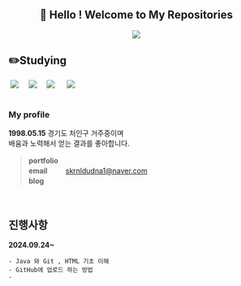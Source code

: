 <center>
  
## 🐰 Hello ! Welcome to My Repositories 

<img src="https://blog.kakaocdn.net/dn/Fh5mr/btsHSo5Yk7v/Ox8KPsprjBVEpZCu1WVGqK/img.png">

</center>








## ✏️Studying  
 
&nbsp;<img src="https://img.shields.io/badge/Git-F05032?style=flat-square&logo=git&logoColor=white"/> &nbsp;&nbsp;&nbsp;
<img src="https://img.shields.io/badge/HTML5-E34F26?style=flat-square&logo=html5&logoColor=white"/>&nbsp;&nbsp;&nbsp;&nbsp;
<img src="https://img.shields.io/badge/java-007396?style=flat-square&logo=java&logoColor=white"/> &nbsp;&nbsp;&nbsp;&nbsp;
<img src="https://img.shields.io/badge/GitHub-181717?style=flat-square&logo=GitHub&logoColor=white"/>&nbsp;&nbsp;&nbsp;&nbsp;



#
### My profile

**1998.05.15**  경기도 처인구 거주중이며 \
배움과 노력해서 얻는 결과를 좋아합니다.

> **portfolio**　\
> **email** 　　  skrnldudna1@naver.com \
> **blog**&nbsp;&nbsp; 　　 


   
<br>   
   



## 진행사항
<b>2024.09.24~</b>

    - Java 와 Git , HTML 기초 이해 
    - GitHub에 업로드 하는 방법
    - 
